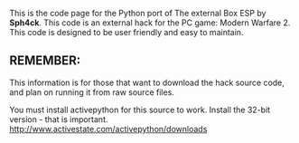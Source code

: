This is the code page for the Python port of The external Box ESP by **Sph4ck**.
This code is an external hack for the PC game: Modern Warfare 2.
This code is designed to be user friendly and easy to maintain.

## **REMEMBER:** ##
This information is for those that want to download the hack source code, and plan on running it from raw source files.

You must install activepython for this source to work.
Install the 32-bit version - that is important.
http://www.activestate.com/activepython/downloads